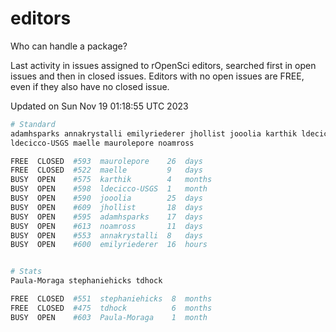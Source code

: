# editors

Who can handle a package?

Last activity in issues assigned to rOpenSci editors, searched first in open
issues and then in closed issues. Editors with no open issues are FREE, even if
they also have no closed issue.


Updated on Sun Nov 19 01:18:55 UTC 2023

```bash
# Standard
adamhsparks annakrystalli emilyriederer jhollist jooolia karthik ldecicco
ldecicco-USGS maelle maurolepore noamross

FREE  CLOSED  #593  maurolepore    26  days
FREE  CLOSED  #522  maelle         9   days
BUSY  OPEN    #575  karthik        4   months
BUSY  OPEN    #598  ldecicco-USGS  1   month
BUSY  OPEN    #590  jooolia        25  days
BUSY  OPEN    #609  jhollist       18  days
BUSY  OPEN    #595  adamhsparks    17  days
BUSY  OPEN    #613  noamross       11  days
BUSY  OPEN    #553  annakrystalli  8   days
BUSY  OPEN    #600  emilyriederer  16  hours


# Stats
Paula-Moraga stephaniehicks tdhock

FREE  CLOSED  #551  stephaniehicks  8  months
FREE  CLOSED  #475  tdhock          6  months
BUSY  OPEN    #603  Paula-Moraga    1  month
```
